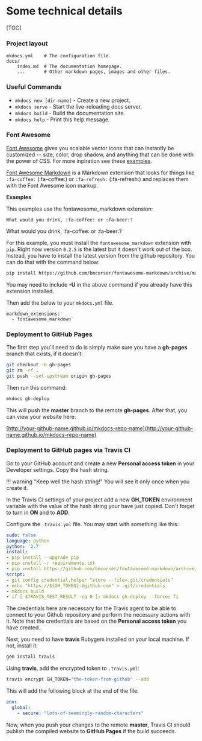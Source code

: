# Some technical details

[TOC]

### Project layout

    mkdocs.yml    # The configuration file.
    docs/
        index.md  # The documentation homepage.
        ...       # Other markdown pages, images and other files.

### Useful Commands

* `mkdocs new [dir-name]` - Create a new project.
* `mkdocs serve` - Start the live-reloading docs server.
* `mkdocs build` - Build the documentation site.
* `mkdocs help` - Print this help message.

### Font Awesome

[Font Awesome](https://fortawesome.github.io) gives you scalable vector icons that can instantly be customized -- size, color, drop shadow, and anything that can be done with the power of CSS. For more inpiration see these [examples](http://fontawesome.io/examples/).

[Font Awesome Markdown](http://bmcorser.github.io/fontawesome-markdown/) is a Markdown extension that looks for things like `:fa-coffee:` (:fa-coffee:) or `:fa-refresh:` (:fa-refresh:) and replaces them with the Font Awesome icon markup.

**Examples**

This examples use the fontawesome_markdown extension:

```none
What would you drink, :fa-coffee: or :fa-beer:?
```

What would you drink, :fa-coffee: or :fa-beer:?

For this example, you must install the `fontawesome_markdown` extension with `pip`. Right now version `0.2.5` is the latest but it doesn't work out of the box. Instead, you have to install the latest version from the github repository. You can do that with the command below:

```bash
pip install https://github.com/bmcorser/fontawesome-markdown/archive/master.zip
```

You may need to include **-U** in the above command if you already have this extension installed.

Then add the below to your `mkdocs.yml` file.

```none
markdown_extensions:
  - fontawesome_markdown`
```

### Deployment to GitHub Pages

The first step you'll need to do is simply make sure you have a **gh-pages** branch that exists, if it doesn't:

```bash
git checkout -b gh-pages
git rm -rf .
git push --set-upstream origin gh-pages
```

Then run this command:

```bash
mkdocs gh-deploy
```

This will push the **master**  branch to the remote **gh-pages**. After that, you can view your website here:

[http://your-github-name.github.io/mkdocs-repo-name](http://your-github-name.github.io/mkdocs-repo-name)

### Deployment to GitHub pages via Travis CI

Go to your GitHub account and create a new **Personal access token** in your Developer settings. Copy the hash string.

!!! warning "Keep well the hash string!"
    You will see it only once when you create it.

In the Travis CI settings of your project add a new **GH_TOKEN** environment variable with the value of the hash string your have just copied. Don't forget to turn in **ON** and to **ADD**.

Configure the `.travis.yml` file. You may start with something like this:

```yaml
sudo: false
language: python
python: '2.7'
install:
- pip install --upgrade pip
- pip install -r requirements.txt
- pip install https://github.com/bmcorser/fontawesome-markdown/archive/master.zip
script:
- git config credential.helper "store --file=.git/credentials"
- echo "https://${GH_TOKEN}:@github.com" > .git/credentials
- mkdocs build
- if [ $TRAVIS_TEST_RESULT -eq 0 ]; mkdocs gh-deploy --force; fi
```

The credentials here are necessary for the Travis agent to be able to connect to your Github repository and perform the necessary actions with it. Note that the credentials are based on the **Personal access token** you have created.

Next, you need to have **travis** Rubygem installed on your local machine. If not, install it:

```bash
gem install travis
```

Using **travis**, add the encrypted token to `.travis.yml`: 

```bash
travis encrypt GH_TOKEN="the-token-from-github" --add
```

This will add the following block at the end of the file:

```yaml
env:
  global:
    - secure: "lots-of-seemingly-random-characters"
```

Now, when you push your changes to the remote **master**, Travis CI should publish the compiled website to **GitHub Pages** if the build succeeds.
